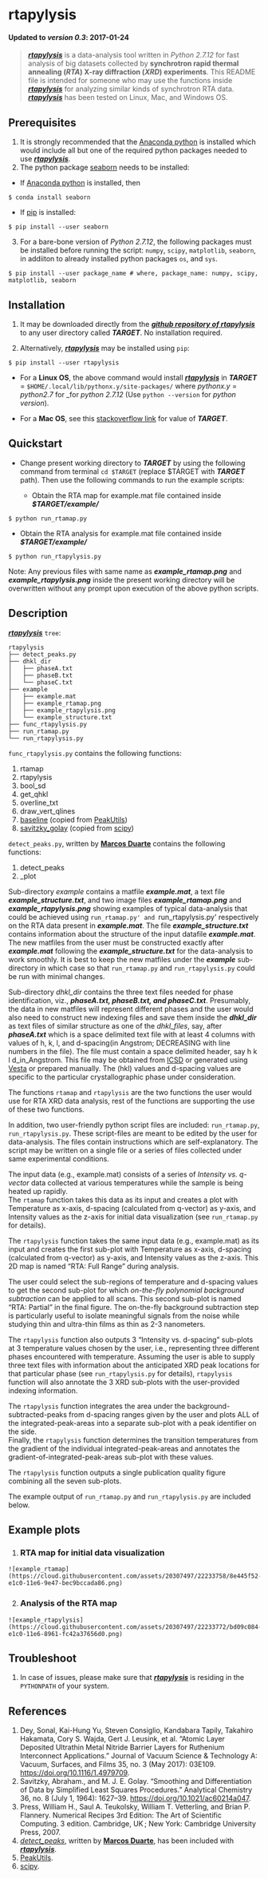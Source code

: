 # rtapylysis
#### Updated to _version 0.3_: 2017-01-24
> [**_rtapylysis_**](https://github.com/sdey135/rtapylysis.git) is a data-analysis tool written in *Python 2.7.12* for fast analysis of big datasets collected by **synchrotron rapid thermal annealing (_RTA_) X-ray diffraction (_XRD_) experiments**. 
> This README file is intended for someone who may use the functions inside [**_rtapylysis_**](https://github.com/sdey135/rtapylysis.git) for analyzing similar kinds of synchrotron RTA data. [**_rtapylysis_**](https://github.com/sdey135/rtapylysis.git) has been tested on Linux, Mac, and Windows OS.

## Prerequisites
1. It is strongly recommended that the [Anaconda python](https://www.continuum.io/downloads/) is installed which would include all but one of the required python packages needed to use [**_rtapylysis_**](https://github.com/sdey135/rtapylysis.git).  
2. The python package [seaborn](http://seaborn.pydata.org) needs to be installed:

  * If [Anaconda python](https://www.continuum.io/downloads/) is installed, then 

  ```
$ conda install seaborn
```

  * If [pip](https://pip.pypa.io/en/stable/) is installed:

  ```
$ pip install --user seaborn
```

3. For a bare-bone version of _Python 2.7.12_, the following packages must be installed before running the script: `numpy`, `scipy`, `matplotlib`, `seaborn`, in addiiton to already installed python packages `os`, and `sys`.

  ```
$ pip install --user package_name # where, package_name: numpy, scipy, matplotlib, seaborn 
```

## Installation
1. It may be downloaded directly from the [**_github repository of rtapylysis_**](https://github.com/sdey135/rtapylysis.git) to any user directory called **_TARGET_**. No installation required.

2. Alternatively, [**_rtapylysis_**](https://github.com/sdey135/rtapylysis.git) may be installed using `pip`:

  ```
$ pip install --user rtapylysis
```

  * For a **Linux OS**, the above command would install [**_rtapylysis_**](https://github.com/sdey135/rtapylysis.git) in **_TARGET_** = `$HOME/.local/lib/pythonx.y/site-packages/` where _pythonx.y_ = _python2.7_ for _for _python 2.7.12_ (Use `python --version` for _python version_). 

  * For a **Mac OS**, see this [stackoverflow link](http://stackoverflow.com/questions/7143077/how-can-i-install-packages-in-my-home-folder-with-pip) for value of **_TARGET_**.

## Quickstart
* Change present working directory to **_TARGET_** by using the following command from terminal `cd $TARGET` (replace $TARGET with **_TARGET_** path). Then use the following commands to run the example scripts:

  * Obtain the RTA map for example.mat file contained inside **_$TARGET/example/_**
```
$ python run_rtamap.py 
```

  * Obtain the RTA analysis for example.mat file contained inside **_$TARGET/example/_**
```
$ python run_rtapylysis.py 
```
  Note: Any previous files with same name as **_example_rtamap.png_** and **_example_rtapylysis.png_** inside the present working directory will be overwritten without any prompt upon execution of the above python scripts.

## Description
[**_rtapylysis_**](https://github.com/sdey135/rtapylysis.git) `tree`: 
```
rtapylysis
├── detect_peaks.py
├── dhkl_dir
│   ├── phaseA.txt
│   ├── phaseB.txt
│   └── phaseC.txt
├── example
│   ├── example.mat
│   ├── example_rtamap.png
│   ├── example_rtapylysis.png
│   └── example_structure.txt
├── func_rtapylysis.py
├── run_rtamap.py
└── run_rtapylysis.py
```

`func_rtapylysis.py` contains the following functions: 
  1. rtamap
  2. rtapylysis
  3. bool_sd
  4. get_qhkl
  5. overline_txt
  6. draw_vert_qlines
  7. [baseline](https://bitbucket.org/lucashnegri/peakutils/src/cf22985c2cc1b4ea32cbd201e368593caf598d71/peakutils/baseline.py?at=master&fileviewer=file-view-default) (copied from [PeakUtils](http://pythonhosted.org/PeakUtils/))
  8. [savitzky_golay](http://scipy.github.io/old-wiki/pages/Cookbook/SavitzkyGolay) (copied from [scipy](https://www.scipy.org/))

`detect_peaks.py`, written by [**Marcos Duarte**](https://github.com/demotu) contains the following functions:  
  1. detect_peaks
  2. _plot

Sub-directory _example_ contains a matfile **_example.mat_**, a text file **_example_structure.txt_**, and two image files **_example_rtamap.png_** and **_example_rtapylysis.png_** showing examples of typical data-analysis that could be achieved using `run_rtamap.py' and `run_rtapylysis.py' respectively on the RTA data present in **_example.mat_**. The file **_example_structure.txt_** contains information about the structure of the input datafile **_example.mat_**. The new matfiles from the user must be constructed exactly after **_example.mat_** following the **_example_structure.txt_** for the data-analysis to work smoothly. It is best to keep the new matfiles under the **_example_** sub-directory in which case so that `run_rtamap.py` and `run_rtapylysis.py` could be run with minimal changes.  

Sub-directory _dhkl_dir_ contains the three text files needed for phase identification, viz., **_phaseA.txt, phaseB.txt, and phaseC.txt_**. Presumably, the data in new matfiles will represent different phases and the user would also need to construct new indexing files and save them inside the **_dhkl_dir_** as text files of similar structure as one of the _dhkl_files_, say, after **_phaseA.txt_** which is a space delimited text file with at least 4 columns with values of h, k, l, and d-spacing(in Angstrom; DECREASING with line numbers in the file). The file must contain a space delimited header, say h k l d_in_Angstrom. This file may be obtained from [ICSD](https://www.fiz-karlsruhe.de/icsd.html) or generated using [Vesta](http://jp-minerals.org/vesta) or prepared manually. The (hkl) values and d-spacing values are specific to the particular crystallographic phase under consideration.

The functions `rtamap` and `rtapylysis` are the two functions the user would use for RTA XRD data analysis, rest of the functions are supporting the use of these two functions. 

In addition, two user-friendly python script files are included: `run_rtamap.py`, `run_rtapylysis.py`. These script-files are meant to be edited by the user for data-analysis. The files contain instructions which are self-explanatory. The script may be written on a single file or a series of files collected under same experimental conditions. 

The input data (e.g., example.mat) consists of a series of _Intensity vs. q-vector_ data collected at various temperatures while the sample is being heated up rapidly.   
The `rtamap` function takes this data as its input and creates a plot with Temperature as x-axis, d-spacing (calculated from q-vector) as y-axis, and Intensity values as the z-axis for initial data visualization (see `run_rtamap.py` for details).  

The `rtapylysis` function takes the same input data (e.g., example.mat) as its input and creates the first sub-plot with Temperature as x-axis, d-spacing (calculated from q-vector) as y-axis, and Intensity values as the z-axis. This 2D map is named “RTA: Full Range” during analysis.  

The user could select the sub-regions of temperature and d-spacing values to get the second sub-plot for which _on-the-fly polynomial background subtraction_ can be applied to all scans. This second sub-plot is named “RTA: Partial” in the final figure. The on-the-fly background subtraction step is particularly useful to isolate meaningful signals from the noise while studying thin and ultra-thin films as thin as 2-3 nanometers.  

The `rtapylysis` function also outputs 3 “Intensity vs. d-spacing” sub-plots at 3 temperature values chosen by the user, i.e., representing three different phases encountered with temperature. Assuming the user is able to supply three text files with information about the anticipated XRD peak locations for that particular phase (see `run_rtapylysis.py` for details), `rtapylysis` function will also annotate the 3 XRD sub-plots with the user-provided indexing information.  

The `rtapylysis` function integrates the area under the background-subtracted-peaks from d-spacing ranges given by the user and plots ALL of the integrated-peak-areas into a separate sub-plot with a peak identifier on the side.  
Finally, the `rtapylysis` function determines the transition temperatures from the gradient of the individual integrated-peak-areas and annotates the gradient-of-integrated-peak-areas sub-plot with these values.  

The `rtapylysis` function outputs a single publication quality figure combining all the seven sub-plots.  

The example output of `run_rtamap.py` and `run_rtapylysis.py` are included below.

## Example plots
  1. ### RTA map for initial data visualization  
  
    ![example_rtamap](https://cloud.githubusercontent.com/assets/20307497/22233758/8e445f52-e1c0-11e6-9e47-bec9bccada86.png)

  2. ### Analysis of the RTA map 
   
    ![example_rtapylysis](https://cloud.githubusercontent.com/assets/20307497/22233772/bd09c084-e1c0-11e6-8961-fc42a37656d0.png)

## Troubleshoot
  1. In case of issues, please make sure that [**_rtapylysis_**](https://github.com/sdey135/rtapylysis.git) is residing in the `PYTHONPATH` of your system.

## References
1. Dey, Sonal, Kai-Hung Yu, Steven Consiglio, Kandabara Tapily, Takahiro Hakamata, Cory S. Wajda, Gert J. Leusink, et al. “Atomic Layer Deposited Ultrathin Metal Nitride Barrier Layers for Ruthenium Interconnect Applications.” Journal of Vacuum Science & Technology A: Vacuum, Surfaces, and Films 35, no. 3 (May 2017): 03E109. https://doi.org/10.1116/1.4979709.
2. Savitzky, Abraham., and M. J. E. Golay. “Smoothing and Differentiation of Data by Simplified Least Squares Procedures.” Analytical Chemistry 36, no. 8 (July 1, 1964): 1627–39. https://doi.org/10.1021/ac60214a047.
3. Press, William H., Saul A. Teukolsky, William T. Vetterling, and Brian P. Flannery. Numerical Recipes 3rd Edition: The Art of Scientific Computing. 3 edition. Cambridge, UK ; New York: Cambridge University Press, 2007.
4. [_detect_peaks_](https://github.com/demotu/BMC/blob/master/notebooks/DetectPeaks.ipynb), written by [**Marcos Duarte**](https://github.com/demotu), has been included with [**_rtapylysis_**](https://github.com/sdey135/rtapylysis.git).
5. [PeakUtils](http://pythonhosted.org/PeakUtils/).
6. [scipy](https://www.scipy.org/).

